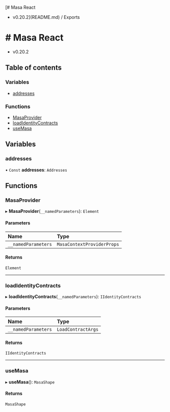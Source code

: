 [# Masa React
 - v0.20.2](README.md) / Exports

# # Masa React
 - v0.20.2

## Table of contents

### Variables

- [addresses](modules.md#addresses)

### Functions

- [MasaProvider](modules.md#masaprovider)
- [loadIdentityContracts](modules.md#loadidentitycontracts)
- [useMasa](modules.md#usemasa)

## Variables

### addresses

• `Const` **addresses**: `Addresses`

## Functions

### MasaProvider

▸ **MasaProvider**(`__namedParameters`): `Element`

#### Parameters

| Name | Type |
| :------ | :------ |
| `__namedParameters` | `MasaContextProviderProps` |

#### Returns

`Element`

___

### loadIdentityContracts

▸ **loadIdentityContracts**(`__namedParameters`): `IIdentityContracts`

#### Parameters

| Name | Type |
| :------ | :------ |
| `__namedParameters` | `LoadContractArgs` |

#### Returns

`IIdentityContracts`

___

### useMasa

▸ **useMasa**(): `MasaShape`

#### Returns

`MasaShape`
